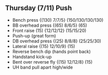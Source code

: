 ## Thursday (7/11) Push
- Bench press {(130) 7/7/5} (150/130/130/130)
- BB overhead press {(65) 8/6/5} (65)
- Front raise (15) {12/12/12} (15/15/20)
- Push-up (great form)
- DB overhead press {(25) 8/8/8} (25/25/30)
- Lateral raise {(15) 12/10/9} (15)
- Reverse bench dip (hands point back)
- Handstand kick-up
- Bent over reverse fly {(15) 12/12/8} (15)
- UH band pull apart high/wide